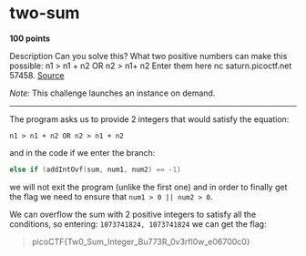 # two-sum

**100 points**

Description
Can you solve this?
What two positive numbers can make this possible: n1 > n1 + n2 OR n2 > n1+ n2
Enter them here nc saturn.picoctf.net 57458. [Source]()

*Note:* This challenge launches an instance on demand.

___

The program asks us to provide 2 integers that would satisfy the equation:

`n1 > n1 + n2 OR n2 > n1 + n2 `

and in the code if we enter the branch:

```cpp
else if (addIntOvf(sum, num1, num2) == -1)
```

we will not exit the program (unlike the first one) and in order to finally get the flag we need to ensure that `num1 > 0 || num2 > 0`.

We can overflow the sum with 2 positive integers to satisfy all the conditions, so entering: `1073741824, 1073741824` we can get the flag:

> picoCTF{Tw0_Sum_Integer_Bu773R_0v3rfl0w_e06700c0}
